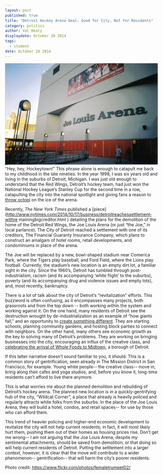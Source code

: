 ```yaml
---
layout: post
published: true
title: "Detroit Hockey Arena Deal: Good for City, Not for Residents"
category: politics
author: Val Healy
displaydate: October 28 2014
tags: 
  - student
date: October 28 2014
---
```


![joe.jpg](https://raw.githubusercontent.com/smnookin/smnookin.github.io/master/_posts/joe.jpg?token=AIq33oc0tnE5oDhuxGEAv9y3AczRzUF-ks5UXlzawA%3D%3D)  “Hey, hey, Hockeytown!” This phrase alone is enough to catapult me back to my childhood in the late nineties. In the year 1998, I was six years old and living in the suburbs of Detroit, Michigan. I was just old enough to understand that the Red Wings, Detroit’s hockey team, had just won the National Hockey League’s Stanley Cup for the second time in a row, catapulting the city into the national spotlight and giving fans a reason to [throw octopi](http://redwings.nhl.com/club/page.htm?id=43781 ) on the ice of the arena. 

Recently, _The New York Times_ published a [piece](http://www.nytimes.com/2014/10/17/business/detroit­reaches­settlement­with­re maining­big­creditor.html ) detailing the plans for the demolition of the home of the Detroit Red Wings, the Joe Louis Arena (or just “the Joe,” in local parlance). The City of Detroit reached a settlement with one of its creditors, The Financial Guaranty Insurance Company, which plans to construct an amalgam of hotel rooms, retail developments, and condominiums in place of the arena. 

The Joe will be replaced by a new, bowl-shaped stadium near Comerica Park, where the Tigers play baseball, and Ford Field, where the Lions play football. Currently, the stadium’s new location is an empty dirt lot, a familiar sight in the city. Since the 1960’s, Detroit has tumbled through post-industrialism, racism (and its accompanying ‘white flight’ to the suburbs), poverty (and its accompanying drug and violence issues and empty lots), and, most recently, bankruptcy. 

There is a lot of talk about the city of Detroit’s “revitalization” efforts. This buzzword is often confusing, as it encompasses many projects, both grassroots and from the top down -- both working within the system and working against it. On the one hand, many residents of Detroit see the destruction wrought by de-industrialization as an example of “how giants fall,” and an opportunity to [create something different](http://www.pbs.org/pov/americanrevolutionary/ ). They are starting schools, planning community gardens, and hosting block parties to connect with neighbors. On the other hand, many others see economic growth as the key to solving many of Detroit’s problems. They are working on bringing businesses into the city, encouraging an influx of the creative class, and [celebrating the arrival of Whole Foods to Midtown](http://www.vice.com/read/detroit­is­already­starting­to­gentrify ), a borough of Detroit. 

If this latter narrative doesn’t sound familiar to you, it should. This is a common story of gentrification, seen already in The Mission District in San Francisco, for example. Young white people-- the creative class-- move in, bring along their cafes and yoga studios, and, before you know it, long-time residents can’t afford to live there anymore. 

This is what worries me about the planned demolition and rebuilding of Detroit’s hockey arena. The planned new location is in a quickly-gentrifying hub of the city, “Wildcat Corner”, a place that already is heavily policed and regularly attracts white folks from the suburbs. In the place of the Joe Louis Arena, they will build a hotel, condos, and retail spaces-- for use by those who can afford them.  

This trend of heavier policing and higher-end economic development to revitalize the city will not help current residents; in fact, it will most likely hurt them, pushing them out of their homes as housing prices rise. Don’t get me wrong-- I am not arguing that the Joe Louis Arena, despite my sentimental attachments, should be saved from demolition, or that doing so will help current residents of Detroit. Putting the settlement into a larger context, however, it is clear that the move will contribute to a wider phenomenon-- gentrification-- that will harm the city’s poorer residents. 

Photo credit: https://www.flickr.com/photos/femaletrumpet02/